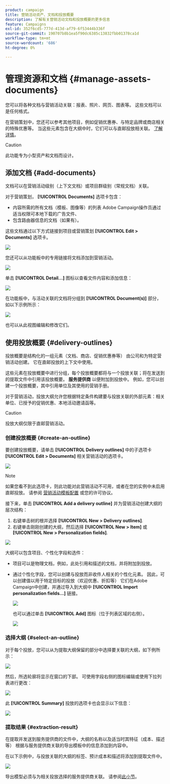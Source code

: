 ```yaml
---
product: campaign
title: 营销活动资产、文档和投放概要
description: 了解有关营销活动文档和投放概要的更多信息
feature: Campaigns
exl-id: 352f6cd5-777d-413d-af79-6f53444b336f
source-git-commit: 190707b8b1ea5f90dc6385c13832fbb01378ca1d
workflow-type: tm+mt
source-wordcount: '686'
ht-degree: 0%

---
```


# 管理资源和文档 {#manage-assets-documents}

您可以将各种文档与营销活动关联：报表、照片、网页、图表等。 这些文档可以是任何格式。

在营销策划中，您还可以参考其他项目，例如促销优惠券、与特定品牌或商店相关的特殊优惠等。 当这些元素包含在大纲中时，它们可以与直邮投放相关联。 [了解详情](#associating-and-structuring-resources-linked-via-a-delivery-outline)。


>[!CAUTION]
>
>此功能专为小型资产和文档而设计。

<!--
>[!NOTE]
>
>If you are using Campaign Marketing Resource Management module, you can also manage a library of marketing resources that are available for several users for collaborative work. [Learn more](../../mrm/using/managing-marketing-resources.md).
-->

## 添加文档 {#add-documents}

文档可以在营销活动级别（上下文文档）或项目群级别（常规文档）关联。

对于营销策划， **[!UICONTROL Documents]** 选项卡包含：

* 内容所需的所有文档（模板、图像等）的列表 Adobe Campaign操作员通过适当权限可本地下载的广告文件、
* 包含路由器信息的文档（如果有）。

这些文档通过以下方式链接到项目或营销策划 **[!UICONTROL Edit > Documents]** 选项卡。

![](assets/op_add_document.png)

您还可以从功能板中的专用链接将文档添加到营销活动。

![](assets/add_a_document_in_op.png)

单击 **[!UICONTROL Detail...]** 图标以查看文件内容和添加信息：

![](assets/add_document_details.png)

在功能板中，与活动关联的文档将分组到 **[!UICONTROL Document(s)]** 部分，如以下示例所示：

![](assets/edit_documents.png)

也可以从此视图编辑和修改它们。

## 使用投放概要 {#delivery-outlines}

投放概要是结构化的一组元素（文档、商店、促销优惠券等） 由公司和为特定营销活动创建。 它在直邮投放的上下文中使用。

这些元素在投放概要中进行分组，每个投放概要都将与一个投放关联；将在发送到的提取文件中引用该投放概要。 **服务提供商** 以便附加到投放中。 例如，您可以创建一个投放概要，其中引用单位及其使用的营销手册。

对于营销活动，投放大纲允许您根据特定条件构建要与投放关联的外部元素：相关单位、已授予的促销优惠、本地活动邀请函等。

>[!CAUTION]
>
>投放大纲仅限于直邮营销活动。

### 创建投放概要 {#create-an-outline}

要创建投放概要，请单击 **[!UICONTROL Delivery outlines]** 中的子选项卡 **[!UICONTROL Edit > Documents]** 相关营销活动的选项卡。

![](assets/add-a-delivery-outline.png)


>[!NOTE]
>
>如果您看不到此选项卡，则此功能对此营销活动不可用，或者在您的实例中未启用直邮投放。 请参阅 [营销活动模板配置](marketing-campaign-templates.md#campaign-templates) 或您的许可协议。

接下来，单击 **[!UICONTROL Add a delivery outline]** 并为营销活动创建大纲的层次结构：

1. 右键单击树的根并选择 **[!UICONTROL New > Delivery outlines]**.
1. 右键单击刚刚创建的大纲，然后选择 **[!UICONTROL New > Item]** 或 **[!UICONTROL New > Personalization fields]**.

![](assets/del-outline-add-new-item.png)

大纲可以包含项目、个性化字段和选件：

* 项目可以是物理文档，例如，此处引用和描述的文档，并将附加到投放。
* 通过个性化字段，您可以创建与投放而非收件人相关的个性化元素。 因此，可以创建值以用于特定目标的投放（欢迎优惠、折扣等） 它们在Adobe Campaign中创建，并通过导入到大纲中 **[!UICONTROL Import personalization fields...]** 链接。

   ![](assets/del-outline-perso-field.png)

   也可以通过单击 **[!UICONTROL Add]** 图标（位于列表区域的右侧）。

   ![](assets/add-del-outline-button.png)


### 选择大纲 {#select-an-outline}

对于每个投放，您可以从为提取大纲保留的部分中选择要关联的大纲，如下例所示：

![](assets/select-delivery-outline.png)

然后，所选轮廓将显示在窗口的下部。 可使用字段右侧的图标编辑或使用下拉列表进行更改：

![](assets/delivery-outline-selected.png)

此 **[!UICONTROL Summary]** 投放的选项卡也会显示以下信息：

![](assets/delivery-outline-in-dashboard.png)

### 提取结果 {#extraction-result}

在提取并发送到服务提供商的文件中，大纲的名称以及适当时其特征（成本、描述等） 根据与服务提供商关联的导出模板中的信息添加到内容中。

在以下示例中，与投放关联的大纲的标签、预计成本和描述将添加到提取文件中。

![](assets/campaign-export-template.png)

导出模型必须与为相关投放选择的服务提供商关联。 请参阅[此小节](providers--stocks-and-budgets.md#creating-service-providers-and-their-cost-structures)。
